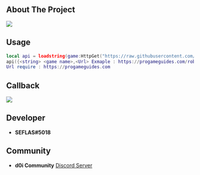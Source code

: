 ## About The Project

![](![image](https://github.com/SEFLAS/api/assets/105623764/cd976944-3176-48da-96bb-1d97d774ed3c))
## Usage
```lua
local api = loadstring(game:HttpGet("https://raw.githubusercontent.com/SEFLAS/api/main/Code_API/api.lua"))()
api({<string> <game name>,<Url> Exmaple : https://progameguides.com/roblox/bee-swarm-simulator-codes/}) 
Url require : https://progameguides.com 
```
## Callback
![](https://cdn.discordapp.com/attachments/857823544838455306/1106820696497205268/image.png)
## Developer
- **SEFLAS#5018**
## Community
- **d0i Community** [Discord Server](https://discord.gg/BRpYWyw8Qz)
